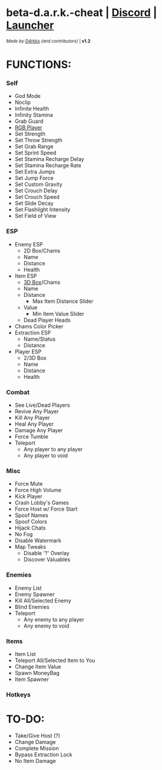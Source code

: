 # beta-d.a.r.k.-cheat | [Discord](https://discord.gg/RAR8D26P4s) | [Launcher](https://github.com/hdunl/DarkInjector/releases/latest)
<sub>*Made by [D4rkks](https://github.com/D4rkks) (and contributors)* | **v1.2**</sub>

# **FUNCTIONS:**

### Self
- God Mode
- Noclip
- Infinite Health
- Infinity Stamina
- Grab Guard
- [RGB Player](https://github.com/svind1er)
- Set Strength
- Set Throw Strength
- Set Grab Range
- Set Sprint Speed
- Set Stamina Recharge Delay
- Set Stamina Recharge Rate
- Set Extra Jumps
- Set Jump Force
- Set Custom Gravity
- Set Crouch Delay
- Set Crouch Speed
- Set Slide Decay
- Set Flashlight Intensity
- Set Field of View
  
### ESP
- Enemy ESP
  - 2D Box/Chams
  - Name
  - Distance
  - Health
- Item ESP
  - [3D Box](https://github.com/chadlrnsn)/Chams
  - Name
  - Distance
    - Max Item Distance Slider
  - Value
    - Min Item Value Slider
  - Dead Player Heads
- Chams Color Picker
- Extraction ESP
  - Name/Status
  - Distance
- Player ESP
  - 2/3D Box
  - Name
  - Distance
  - Health
    
### Combat
- See Live/Dead Players
- Revive Any Player
- Kill Any Player
- Heal Any Player
- Damage Any Player
- Force Tumble
- Teleport
  - Any player to any player
  - Any player to void
  
### Misc
- Force Mute
- Force High Volume
- Kick Player
- Crash Lobby's Games
- Force Host w/ Force Start
- Spoof Names
- Spoof Colors
- Hijack Chats
- No Fog
- Disable Watermark
- Map Tweaks
  - Disable '?' Overlay
  - Discover Valuables

### Enemies
- Enemy List
- Enemy Spawner
- Kill All/Selected Enemy
- Blind Enemies
- Teleport
  - Any enemy to any player
  - Any enemy to void
    
### Items
- Item List
- Teleport All/Selected Item to You
- Change Item Value
- Spawn MoneyBag
- Item Spawner

### Hotkeys

# **TO-DO:**
- Take/Give Host (?)
- Change Damage
- Complete Mission
- Bypass Extraction Lock
- No Item Damage
